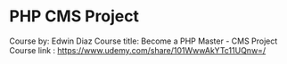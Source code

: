 # PHP CMS Project
Course by:      Edwin Diaz
Course title:   Become a PHP Master - CMS Project
Course link      : https://www.udemy.com/share/101WwwAkYTc11UQnw=/
